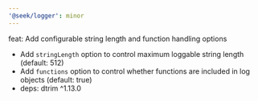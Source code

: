 ```yaml
---
'@seek/logger': minor
---
```


feat: Add configurable string length and function handling options

- Add `stringLength` option to control maximum loggable string length (default: 512)
- Add `functions` option to control whether functions are included in log objects (default: true)
- deps: dtrim ^1.13.0
